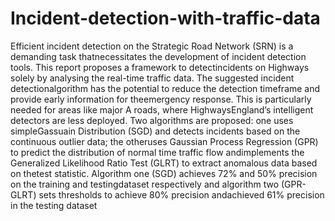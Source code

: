 # Incident-detection-with-traffic-data

Efficient  incident  detection  on  the  Strategic  Road  Network  (SRN)  is  a  demanding  task  thatnecessitates the development of incident detection tools.  This report proposes a framework to detectincidents on Highways solely by analysing the real-time traffic data.  The suggested incident detectionalgorithm has the potential to reduce the detection timeframe and provide early information for theemergency  response.   This  is  particularly  needed  for  areas  like  major  A  roads,  where  HighwaysEngland’s  intelligent  detectors  are  less  deployed.   Two  algorithms  are  proposed:  one  uses  simpleGassuain Distribution (SGD) and detects incidents based on the continuous outlier data; the otheruses Gaussian Process Regression (GPR) to predict the distribution of normal time traffic flow andimplements the Generalized Likelihood Ratio Test (GLRT) to extract anomalous data based on thetest  statistic.   Algorithm  one  (SGD)  achieves  72%  and  50%  precision  on  the  training  and  testingdataset respectively and algorithm two (GPR-GLRT) sets thresholds to achieve 80% precision andachieved 61% precision in the testing dataset
